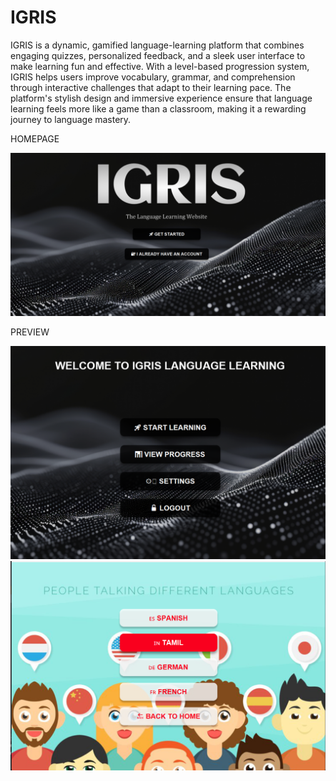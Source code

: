 # IGRIS



IGRIS is a dynamic, gamified language-learning platform that combines engaging quizzes, personalized feedback, and a sleek user interface to make learning fun and effective. With a level-based progression system, IGRIS helps users improve vocabulary, grammar, and comprehension through interactive challenges that adapt to their learning pace. The platform's stylish design and immersive experience ensure that language learning feels more like a game than a classroom, making it a rewarding journey to language mastery.



HOMEPAGE

[![IGRIS Homepage Preview](OUTPUT/1.png)](https://sanjivvv.github.io/igris/)


PREVIEW

[![IGRIS  Preview](OUTPUT/4.png)](https://sanjivvv.github.io/igris/)
[![IGRIS  Preview](OUTPUT/8.png)](https://sanjivvv.github.io/igris/)
